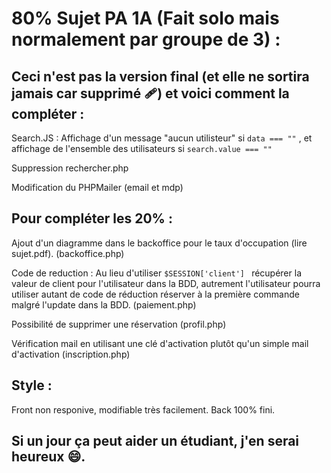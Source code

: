 # 80% Sujet PA 1A (Fait solo mais normalement par groupe de 3) : 

## Ceci n'est pas la version final (et elle ne sortira jamais car supprimé 🩹) et voici comment la compléter : 

Search.JS : Affichage d'un message "aucun utilisteur" si ``` data === "" ``` , et affichage de l'ensemble des utilisateurs si ```search.value === "" ```

Suppression rechercher.php

Modification du PHPMailer (email et mdp)

## Pour compléter les 20% :

Ajout d'un diagramme dans le backoffice pour le taux d'occupation (lire sujet.pdf). (backoffice.php)

Code de reduction : Au lieu d'utiliser ```$SESSION['client'] ``` récupérer la valeur de client pour l'utilisateur dans la BDD, autrement l'utilisateur pourra utiliser autant de code de réduction réserver à la première commande malgré l'update dans la BDD. (paiement.php)

Possibilité de supprimer une réservation (profil.php)

Vérification mail en utilisant une clé d'activation plutôt qu'un simple mail d'activation (inscription.php)

## Style : 

Front non responive, modifiable très facilement. Back 100% fini.

## Si un jour ça peut aider un étudiant, j'en serai heureux 😄.
